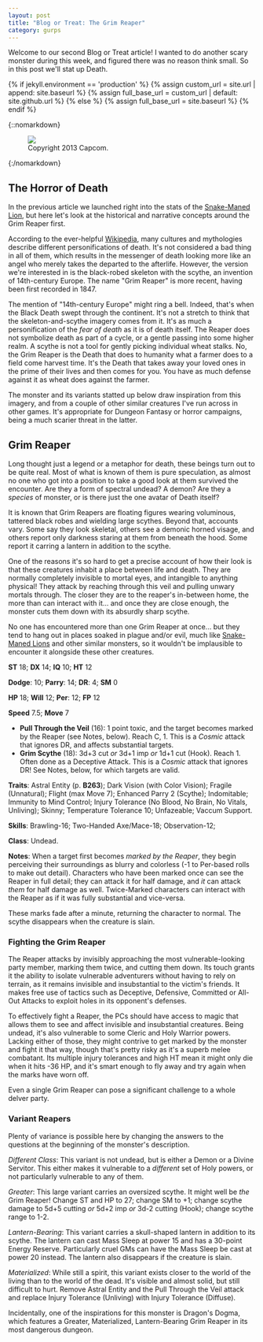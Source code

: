 ```yaml
---
layout: post
title: "Blog or Treat: The Grim Reaper"
category: gurps
---
```


Welcome to our second Blog or Treat article! I wanted to do another scary
monster during this week, and figured there was no reason think small. So in
this post we'll stat up Death.

  {% if jekyll.environment == 'production' %}
  {% assign custom_url = site.url | append: site.baseurl %}
  {% assign full_base_url = custom_url | default: site.github.url %}
  {% else %}
  {% assign full_base_url = site.baseurl %}
  {% endif %}

{::nomarkdown}
<figure>
  <img src="{{ "/assets/DDDADeath.jpg" | prepend: full_base_url }}"/>
  <figcaption>Copyright 2013 Capcom.</figcaption>
</figure>
{:/nomarkdown}


## The Horror of Death

In the previous article we launched right into the stats of
the [Snake-Maned Lion][1], but here let's look at the historical and narrative
concepts around the Grim Reaper first.

According to the ever-helpful [Wikipedia][2], many cultures and mythologies
describe different personifications of death. It's not considered a bad thing in
all of them, which results in the messenger of death looking more like an angel
who merely takes the departed to the afterlife. However, the version we're
interested in is the black-robed skeleton with the scythe, an invention of
14th-century Europe. The name "Grim Reaper" is more recent, having been first
recorded in 1847.

The mention of "14th-century Europe" might ring a bell. Indeed, that's when the
Black Death swept through the continent. It's not a stretch to think that the
skeleton-and-scythe imagery comes from it. It's as much a personification of the
_fear of death_ as it is of death itself. The Reaper does not symbolize death as
part of a cycle, or a gentle passing into some higher realm. A scythe is not a
tool for gently picking individual wheat stalks. No, the Grim Reaper is the
Death that does to humanity what a farmer does to a field come harvest
time. It's the Death that takes away your loved ones in the prime of their lives
and then comes for you. You have as much defense against it as wheat does against
the farmer.

The monster and its variants statted up below draw inspiration from this
imagery, and from a couple of other similar creatures I've run across in other
games. It's appropriate for Dungeon Fantasy or horror campaigns, being a much
scarier threat in the latter.

## Grim Reaper

Long thought just a legend or a metaphor for death, these beings turn out to be
quite real. Most of what is known of them is pure speculation, as almost no one
who got into a position to take a good look at them survived the encounter. Are
they a form of spectral undead? A demon? Are they a _species_ of monster, or is
there just the one avatar of Death itself?

It is known that Grim Reapers are floating figures wearing voluminous, tattered
black robes and wielding large scythes. Beyond that, accounts vary. Some say
they look skeletal, others see a demonic horned visage, and others report only
darkness staring at them from beneath the hood. Some report it carring a lantern
in addition to the scythe.

One of the reasons it's so hard to get a precise account of how their look is
that these creatures inhabit a place between life and death. They are normally
completely invisible to mortal eyes, and intangible to anything physical! They
attack by reaching through this veil and pulling unwary mortals through. The
closer they are to the reaper's in-between home, the more than can interact with
it... and once they are close enough, the monster cuts them down with its
absurdly sharp scythe.

No one has encountered more than one Grim Reaper at once... but they tend to
hang out in places soaked in plague and/or evil, much
like [Snake-Maned Lions][1] and other similar monsters, so it wouldn't be
implausible to encounter it alongside these other creatures.

**ST** 18; **DX** 14; **IQ** 10; **HT** 12

**Dodge**: 10; **Parry**: 14; **DR**: 4; **SM** 0

**HP** 18; **Will** 12; **Per**: 12; **FP** 12

**Speed** 7.5; **Move** 7

- **Pull Through the Veil** (16): 1 point toxic, and the target becomes marked
  by the Reaper (see Notes, below). Reach C, 1. This is a _Cosmic_ attack that
  ignores DR, and affects substantial targets.
- **Grim Scythe** (18): 3d+3 cut _or_ 3d+1 imp _or_ 1d+1 cut
  (Hook). Reach 1. Often done as a Deceptive Attack. This is a _Cosmic_ attack
  that ignores DR! See Notes, below, for which targets are valid.

**Traits**: Astral Entity (p. **B263**); Dark Vision (with Color Vision);
Fragile (Unnatural); Flight (max Move 7); Enhanced Parry 2 (Scythe);
Indomitable; Immunity to Mind Control; Injury Tolerance (No Blood, No Brain, No
Vitals, Unliving); Skinny; Temperature Tolerance 10; Unfazeable; Vaccum Support.

**Skills**: Brawling-16; Two-Handed Axe/Mace-18; Observation-12;

**Class**: Undead.

**Notes**: When a target first becomes _marked by the Reaper_, they begin
perceiving their surroundings as blurry and colorless (-1 to Per-based rolls to
make out detail). Characters who have been marked once can see the Reaper in
full detail; they can attack it for half damage, and _it_ can attack _them_ for
half damage as well. Twice-Marked characters can interact with the Reaper as if
it was fully substantial and vice-versa.

These marks fade after a minute, returning the character to normal. The scythe
disappears when the creature is slain.

### Fighting the Grim Reaper

The Reaper attacks by invisibly approaching the most vulnerable-looking party
member, marking them twice, and cutting them down. Its touch grants it the
ability to isolate vulnerable adventurers without having to rely on terrain, as
it remains invisible and insubstantial to the victim's friends. It makes free
use of tactics such as Deceptive, Defensive, Committed or All-Out Attacks to
exploit holes in its opponent's defenses.

To effectively fight a Reaper, the PCs should have access to magic that allows
them to see and affect invisible and insubstantial creatures. Being undead, it's
also vulnerable to some Cleric and Holy Warrior powers. Lacking either of those,
they might contrive to get marked by the monster and fight it that way, though
that's pretty risky as it's a superb melee combatant. Its multiple injury
tolerances and high HT mean it might only die when it hits -36 HP, and it's
smart enough to fly away and try again when the marks have worn off.

Even a single Grim Reaper can pose a significant challenge to a whole delver
party.

### Variant Reapers

Plenty of variance is possible here by changing the answers to the questions at
the beginning of the monster's description.

_Different Class_: This variant is not undead, but is either a Demon or a Divine
Servitor. This either makes it vulnerable to a _different_ set of Holy powers,
or not particularly vulnerable to any of them.

_Greater_: This large variant carries an oversized scythe. It might well be
_the_ Grim Reaper! Change ST and HP to 27; change SM to +1; change scythe damage
to 5d+5 cutting _or_ 5d+2 imp _or_ 3d-2 cutting (Hook); change scythe range to
1-2.

_Lantern-Bearing_: This variant carries a skull-shaped lantern in addition to
its scythe. The lantern can cast Mass Sleep at power 15 and has a 30-point
Energy Reserve. Particularly cruel GMs can have the Mass Sleep be cast at power
20 instead. The lantern also disappears if the creature is slain.

_Materialized_: While still a spirit, this variant exists closer to the world of
the living than to the world of the dead. It's visible and almost solid, but
still difficult to hurt. Remove Astral Entity and the Pull Through the Veil
attack and replace Injury Tolerance (Unliving) with Injury Tolerance (Diffuse).

Incidentally, one of the inspirations for this monster is Dragon's Dogma, which
features a Greater, Materialized, Lantern-Bearing Grim Reaper in its most
dangerous dungeon.


[1]: https://bira.github.io/octopus-carnival/gurps/2016/10/24/snake-maned-lion.html
[2]: https://en.wikipedia.org/wiki/Death_(personification)
